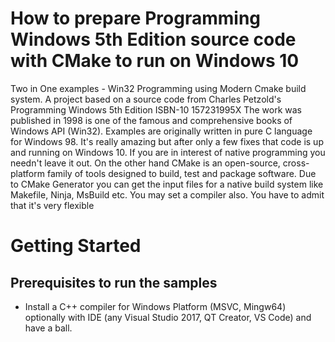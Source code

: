# How to prepare Programming Windows 5th Edition source code with CMake to run on Windows 10 
Two in One examples - Win32 Programming using Modern Cmake build system. A project  based on  a source code from Charles Petzold's Programming Windows 5th Edition ISBN-10 157231995X The work was published in 1998 is one of the famous and comprehensive books of Windows API (Win32). Examples are originally written in pure C language for Windows 98. It's really amazing but after only a few fixes that code is up and running on Windows 10. If you are in interest of native programming you needn't leave it out. On the other hand CMake is an open-source, cross-platform family of tools designed to build, test and package software. Due to CMake Generator you can get the input files for a native build system like Makefile, Ninja, MsBuild etc. You may set a compiler also. You have to admit that it's very flexible
# Getting Started

## Prerequisites to run the samples
- Install a C++ compiler for Windows Platform (MSVC, Mingw64) optionally with IDE (any Visual Studio 2017, QT Creator, VS Code) and have a ball.
